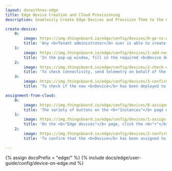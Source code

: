 ```yaml
---
layout: docwithnav-edge
title: Edge Device Creation and Cloud Provisioning
description: Seamlessly Create Edge Devices and Provision Them to the Cloud

create-device:
    0:
        image: https://img.thingsboard.io/edge/config/devices/0-go-to-devices-section.webp
        title: 'Any <b>Tenant administrator</b> user is able to create <b>Device</b> entities on the <b>Edge instance</b>. Go to the <b>Entities > Devices</b> section and click the <b>"Add new device"</b> button.'
    1:
        image: https://img.thingsboard.io/edge/config/devices/1-add-new-device.webp
        title: 'In the pop-up window, fill in the required <b>Device details</b> fields, such as <b>"Name"</b> and <b>"Device profile"</b>. Confirm the action by clicking the <b>"Add"</b> button.'
    2:
        image: https://img.thingsboard.io/edge/config/devices/2-check-connectivity.webp
        title: 'To check connectivity, send telemetry on behalf of the <b>Device</b> using shell by following the on-screen instructions.'
    3:
        image: https://img.thingsboard.io/edge/config/devices/3-confirm-on-cloud.webp
        title: 'To check if the new <b>Device</b> has been deployed to the <b>Cloud (Server)</b>, log in to your <b>Cloud (Server)</b> and navigate to the <b>Entities > Devices</b> section: the newly created <b>Device</b> will be automatically assigned to the <b>Cloud (Server)</b>.'

assignment-from-cloud:
    0:
        image: https://img.thingsboard.io/edge/config/devices/0-assignment-from-cloud.webp
        title: 'The variety of buttons on the <b>"Instances"</b> page will help you to manage different <a href="/docs/user-guide/entities-and-relations/" target="_blank">entities</a>, and assign them accordingly to the <b>Edge instance</b>. To assign a <b>Device</b>, click the <b>"Manage devices"</b> button.'
    1:
        image: https://img.thingsboard.io/edge/config/devices/1-assign-devices-from-cloud.webp
        title: 'On the <b>"Edge devices"</b> page, click the <b>"+"</b> icon and then select the <b>Device(s)</b> from the drop-down list in the pop-up window. Confirm the action by clicking the <b>"Assign"</b> button.'
    2:
        image: https://img.thingsboard.io/edge/config/devices/2-confirm-on-edge.webp
        title: 'To confirm that the <b>Device</b> has been assigned to the <b>Edge instance</b>, log in to your <b>Edge instance</b> and go to the  <b>Entities > Devices</b> section.'

---
```


{% assign docsPrefix = "edge/" %}
{% include docs/edge/user-guide/config/device-on-edge.md %}

